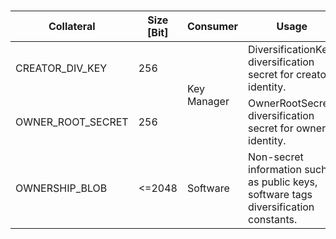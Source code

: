 ###
<!-- this is a workaround to get around Hugo Issue #7296 (https://github.com/gohugoio/hugo/issues/7296) -->
<table>
<thead>
<tr>
<th>Collateral</th>
<th>Size [Bit]</th>
<th>Consumer</th>
<th>Usage</th>
</tr>
</thead>
<tbody>
<tr>
<td>CREATOR_DIV_KEY</td>
<td>256</td>
<td rowspan="2">Key Manager</td>
<td>DiversificationKey: diversification secret for creator identity.</td>
</tr>
<tr>
<td>OWNER_ROOT_SECRET</td>
<td>256</td>
<td>OwnerRootSecret: diversification secret for owner identity.</td>
</tr>
<tr>
<td>OWNERSHIP_BLOB</td>
<td><=2048</td>
<td>Software</td>
<td>
Non-secret information such as public keys, software tags diversification constants.
</td>
</tbody>
</table>